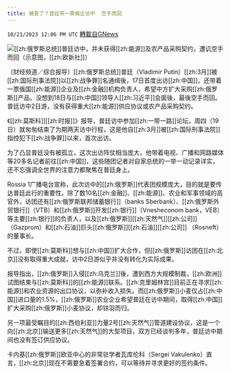 ```yaml
---
title: 被耍了？普廷带一票俄企访中  空手而回
---
```

`10/21/2023 12:06 PM UTC` [轉載自GNews](https://gnews.org/articles/1863182)

![](https://img.ltn.com.tw/Upload/business/page/800/2023/10/21/phpHnP4oU.jpg "")[[zh:俄罗斯总统]]普廷访中，并未获得[[zh:能源]]及农产品采购契约，遭讥空手而回（示意图，[[zh:欧新社]]）

〔财经频道／综合报导〕[[zh:俄罗斯总统]]普廷（Vladimir Putin）[[zh:3月]]被[[zh:国际刑事法院]]以[[zh:战争罪]]名通缉後，17日首度出访[[zh:中国]]，还带着一票俄国[[zh:能源]]企业及[[zh:金融]]机构负责人，希望中方扩大采购[[zh:俄罗斯]]产品。没想到18日与[[zh:中国]]领导人[[zh:习近平]]会面後，最後空手而回。普廷访中2日游，没有获得重大[[zh:能源]]供应协议或农产品采购契约。

《[[zh:莫斯科]][[zh:时报]]》报导，普廷访中参加[[zh:一带一路]]论坛，周四（19日）就匆匆结束了为期两天访中行程，这是他自[[zh:3月]]被[[zh:国际刑事法院]]指控犯下[[zh:战争罪]]以来，首次出访。

为了凸显普廷没有被孤立，这次出访阵仗相当庞大，他带着电视、广播和网路媒体等20多名记者前往[[zh:中国]]，这些随团记者对自家总统的一举一动记录详实，还不忘强调全世界的注意力都聚焦在普廷身上。

Rossia 1广播电台宣称，此次访中的[[zh:俄罗斯]]代表团规模庞大，目的就是要传达普廷此行的重要性。除了数10名[[zh:金融]]、[[zh:能源]]、农业和军事领域的高官外，访团还有[[zh:俄罗斯联邦储蓄银行]]（banks Sberbank）、[[zh:俄罗斯外贸银行]]（VTB）和[[zh:俄罗斯]]开发[[zh:银行]]（Vnesheconom bank，VEB）等主要[[zh:银行]]的负责人，以及[[zh:俄罗斯]][[zh:天然气]][[zh:公司]]（Gazprom）和[[zh:石油]]巨头[[zh:俄罗斯]][[zh:石油]][[zh:公司]] （Rosneft）的董事长。

不过，即使[[zh:莫斯科]]想与[[zh:中国]]扩大合作，但[[zh:俄罗斯]]访团在[[zh:北京]]没有取得重大成就，访中2日游似乎并没有转化为实际成果。

报导指出，[[zh:俄罗斯]]入侵[[zh:乌克兰]]後，遭到西方大规模制裁，[[zh:欧洲]]试图结束与[[zh:莫斯科]]的[[zh:能源]]联系。[[zh:克里姆林宫]]目前正在寻求[[zh:能源]]和农业资源的出口协议，以弥补收入损失。而[[zh:俄罗斯]]小麦仅占[[zh:中国]]进口量的1.5%，[[zh:俄罗斯]]农业企业希望普廷在访中期间，取得[[zh:中国]]扩大采购[[zh:俄罗斯]]小麦协议，却铩羽而归。

另一项最受瞩目的[[zh:西伯利亚]]力量2号[[zh:天然气]]管道建设协议，这是一个向[[zh:北京]]输送更多[[zh:天然气]]的大型项目，双方已经谈判多年，普廷访中期间也没有签订供应协议。

卡内基[[zh:俄罗斯]]欧亚中心的非常驻学者瓦库伦科（Sergei Vakulenko）直言，[[zh:北京]]现在不需要急着签署合约，可以等待并寻求更好的签约条件。
